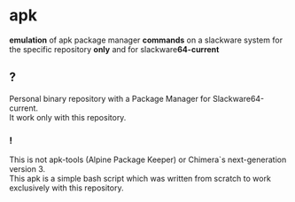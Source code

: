 # apk
**emulation** of apk package manager **commands** on a slackware system for the specific repository **only** and for slackware**64-current**

## ?
Personal binary repository with a Package Manager for Slackware64-current.<br>
It work only with this repository.


### !
This is not apk-tools (Alpine Package Keeper) or  Chimera`s next-generation version 3.<br>
This apk is a simple bash script which was written from scratch to work exclusively with this repository. 
